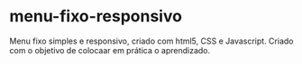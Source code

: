 # menu-fixo-responsivo
Menu fixo simples e responsivo, criado com html5, CSS e Javascript.
Criado com o objetivo de colocaar em prática o aprendizado.
